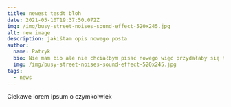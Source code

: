 ```yaml
---
title: newest tesdt bloh
date: 2021-05-10T19:37:50.072Z
img: /img/busy-street-noises-sound-effect-520x245.jpg
alt: new image
description: jakiśtam opis nowego posta
author:
  name: Patryk
  bio: Nie mam bio ale nie chciałbym pisać nowego więc przydałaby się tutaj relacja
  img: /img/busy-street-noises-sound-effect-520x245.jpg
tags:
  - news
---
```

Ciekawe lorem ipsum o czymkolwiek 